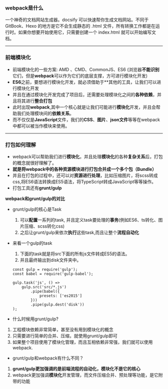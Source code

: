 ### webpack是什么
一个神奇的文档网站生成器。docsify 可以快速帮你生成文档网站。不同于 GitBook、Hexo 的地方是它不会生成静态的 .html 文件，所有转换工作都是在运行时。如果你想要开始使用它，只需要创建一个 index.html 就可以开始编写文档。

---
### 前端模块化
* 前端模块化的一些方案: AMD 、CMD、CommonJS、ES6 (浏览器**不能识别**它们，但是**webpack**可以作为它们的底层支撑，方可进行模块化开发)
* **ES6**之前，要想进行模块化开发，就必须借助于**其他的工具，让我们可以进行模块化开发
* 并且在通过模块化开发完成了项目后，还需要处理模块化之间的**各种依赖**，并且将其进行**整合打包**
* 此时出现**webpack**,其中一个核心就是让我们可能进行**模块化**开发，并且会帮助我们处理模块间的**依赖关系**。
* 而不仅仅是**JavaScript**文件，我们的**CSS**、**图片**、**json文件**等等在webpack中都可以被当作模块来使用。

---
### 打包如何理解
* webpack可以帮助我们进行**模块化**，并且处理**模块化**的各种**复杂关系**后，打包的概念就很好理解了。
* **就是将webpack中的各种资源模块进行打包合并成一个多个包（Bundle）**
* 并且在打包的过程中，还可以对**资源进行处理**，比如压缩图片，将scss转成css,将ES6语法转换成ES5语法，将TypeScript转成JavaScript等等操作。
* 打包工具还有**grunt/gulp**

**webpack和grunt/gulp的对比**
* grunt/gulp的核心是Task
    1. 可以**配置**一系列的task, 并且定义task要处理的**事务**(例如ES6、ts转化、图片压缩、scss转化css)
    2. 之后让grunt/gulp来依次**执行**这些task,而且让整个**流程自动化**

* 来看一个gulp的task
    1. 下面的task就是将src下面的所有js文件转成ES5的语法。
    2. 并且最终输出到disk文件夹中。
    ```
    const gulp = require('gulp');
    const babel = require('gulp-babel');

    gulp.task('js', () =>
        gulp.src('src/*.js')
            .pipe(babel({
                presets: ['es2015']
            }))
            .pipe(gulp.dest('disk'))
    );
    ```
* 什么时候用grunt/gulp?
1. 工程模块依赖非常简单，甚至没有用到模块化的概念
2. 只需要进行简单的合并、压缩，就使用grunt/gulp即可
3. 如果整个项目使用了模块化管理，而且互相依赖非常强，我们就可以使用webpack.

* grunt/gulp和webpack有什么不同？
1. **grunt/gulp更加强调的是前端流程的自动化，模块化不是它的核心**
2. webpack更加强调**模块化**开发管理，而文件压缩合并、预处理等功能，是它附带的功能